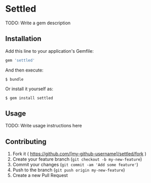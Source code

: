 # Settled

TODO: Write a gem description

## Installation

Add this line to your application's Gemfile:

```ruby
gem 'settled'
```

And then execute:

    $ bundle

Or install it yourself as:

    $ gem install settled

## Usage

TODO: Write usage instructions here

## Contributing

1. Fork it ( https://github.com/[my-github-username]/settled/fork )
2. Create your feature branch (`git checkout -b my-new-feature`)
3. Commit your changes (`git commit -am 'Add some feature'`)
4. Push to the branch (`git push origin my-new-feature`)
5. Create a new Pull Request

